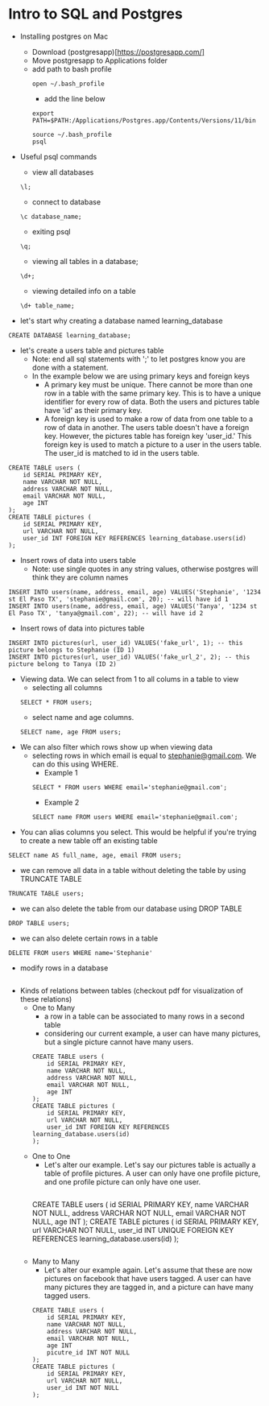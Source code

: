 # Intro to SQL and Postgres
- Installing postgres on Mac
    - Download (postgresapp)[https://postgresapp.com/]
    - Move postgresapp to Applications folder
    - add path to bash profile
        ```
        open ~/.bash_profile
        ```
        - add the line below
        ```
        export PATH=$PATH:/Applications/Postgres.app/Contents/Versions/11/bin
        ```
        ```
        source ~/.bash_profile
        psql
        ```

- Useful psql commands
    - view all databases
    ```
    \l;
    ```
    - connect to database 
    ```
    \c database_name;
    ```
    - exiting psql
    ```
    \q;
    ```
    - viewing all tables in a database;
    ```
    \d+;
    ```
    - viewing detailed info on a table
    ```
    \d+ table_name;
    ```
- let's start why creating a database named learning_database
```
CREATE DATABASE learning_database;
```

- let's create a users table and pictures table
    - Note: end all sql statements with ';' to let postgres know you are done with a statement.
    - In the example below we are using primary keys and foreign keys
        - A primary key must be unique. There cannot be more than one row in a table with the same primary key. This is to have a unique identifier for every row of data. Both the users and pictures table have 'id' as their primary key.
        - A foreign key is used to make a row of data from one table to a row of data in another. The users table doesn't have a foreign key. However, the pictures table has foreign key 'user_id.' This foreign key is used to match a picture to a user in the users table. The user_id is matched to id in the users table.  
```
CREATE TABLE users (
    id SERIAL PRIMARY KEY, 
    name VARCHAR NOT NULL,
    address VARCHAR NOT NULL,
    email VARCHAR NOT NULL,
    age INT 
);
CREATE TABLE pictures (
    id SERIAL PRIMARY KEY,
    url VARCHAR NOT NULL,
    user_id INT FOREIGN KEY REFERENCES learning_database.users(id)
);
```

- Insert rows of data into users table
    - Note: use single quotes in any string values, otherwise postgres will think they are column names
```
INSERT INTO users(name, address, email, age) VALUES('Stephanie', '1234 st El Paso TX', 'stephanie@gmail.com', 20); -- will have id 1
INSERT INTO users(name, address, email, age) VALUES('Tanya', '1234 st El Paso TX', 'tanya@gmail.com', 22); -- will have id 2
```

- Insert rows of data into pictures table
```
INSERT INTO pictures(url, user_id) VALUES('fake_url', 1); -- this picture belongs to Stephanie (ID 1)
INSERT INTO pictures(url, user_id) VALUES('fake_url_2', 2); -- this picture belong to Tanya (ID 2)
```

- Viewing data. We can select from 1 to all colums in a table to view
    - selecting all columns
    ```
    SELECT * FROM users;
    ```
    - select name and age columns. 
    ```
    SELECT name, age FROM users;
    ```
- We can also filter which rows show up when viewing data
    - selecting rows in which email is equal to stephanie@gmail.com. We can do this using WHERE.
        - Example 1
        ```
        SELECT * FROM users WHERE email='stephanie@gmail.com';
        ```
        - Example 2
        ```
        SELECT name FROM users WHERE email='stephanie@gmail.com';
        ```
- You can alias columns you select. This would be helpful if you're trying to create a new table off an existing table
```
SELECT name AS full_name, age, email FROM users;
```

- we can remove all data in a table without deleting the table by using TRUNCATE TABLE
```
TRUNCATE TABLE users;
```

- we can also delete the table from our database using DROP TABLE
```
DROP TABLE users;
```

- we can also delete certain rows in a table 
```
DELETE FROM users WHERE name='Stephanie'
```

- modify rows in a database
```

```


- Kinds of relations between tables (checkout pdf for visualization of these relations)
    - One to Many
        - a row in a table can be associated to many rows in a second table
        - considering our current example, a user can have many pictures, but a single picture cannot have many users.
        ```
        CREATE TABLE users (
            id SERIAL PRIMARY KEY, 
            name VARCHAR NOT NULL,
            address VARCHAR NOT NULL,
            email VARCHAR NOT NULL,
            age INT 
        );
        CREATE TABLE pictures (
            id SERIAL PRIMARY KEY,
            url VARCHAR NOT NULL,
            user_id INT FOREIGN KEY REFERENCES learning_database.users(id)
        );
        ```
    - One to One
        - Let's alter our example. Let's say our pictures table is actually a table of profile pictures. A user can only have one profile picture, and one profile picture can only have one user. 
        ```
        ```
        CREATE TABLE users (
            id SERIAL PRIMARY KEY, 
            name VARCHAR NOT NULL,
            address VARCHAR NOT NULL,
            email VARCHAR NOT NULL,
            age INT 
        );
        CREATE TABLE pictures (
            id SERIAL PRIMARY KEY,
            url VARCHAR NOT NULL,
            user_id INT UNIQUE FOREIGN KEY REFERENCES learning_database.users(id)
        );
        ```
    - Many to Many
        - Let's alter our example again. Let's assume that these are now pictures on facebook that have users tagged. A user can have many pictures they are tagged in, and a picture can have many tagged users. 
        ```
        CREATE TABLE users (
            id SERIAL PRIMARY KEY, 
            name VARCHAR NOT NULL,
            address VARCHAR NOT NULL,
            email VARCHAR NOT NULL,
            age INT 
            picutre_id INT NOT NULL
        );
        CREATE TABLE pictures (
            id SERIAL PRIMARY KEY,
            url VARCHAR NOT NULL,
            user_id INT NOT NULL
        );
        ```












